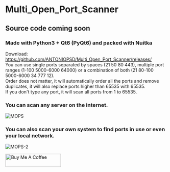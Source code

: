 # Multi_Open_Port_Scanner

## Source code coming soon
### Made with Python3 + Qt6 (PyQt6) and packed with Nuitka


Download: https://github.com/ANTONIOPSD/Multi_Open_Port_Scanner/releases/
<br/>
You can use single ports separated by spaces (21 50 80 443), multiple port ranges (1-100 5000-6000 64000) or a combination of both (21 80-100 5000-6000 34 777 12). 
<br/>
Order does not matter, it will automatically order all the ports and remove duplicates, it will also replace ports higher than 65535 with 65535.
<br/>
If you don't type any port, it will scan all ports from 1 to 65535.


### You can scan any server on the internet.
![MOPS](https://user-images.githubusercontent.com/1978099/170514457-7a7d0474-628c-4f1e-a7b2-acad235d9447.gif)


### You can also scan your own system to find ports in use or even your local network.

![MOPS-2](https://user-images.githubusercontent.com/1978099/170555023-c3162792-a0a1-4c01-b72f-fd5255c3823e.gif)



<a href="https://www.buymeacoffee.com/ANTONIOPS" target="_blank"><img src="https://cdn.buymeacoffee.com/buttons/default-orange.png" alt="Buy Me A Coffee" height="41" width="174"></a>
